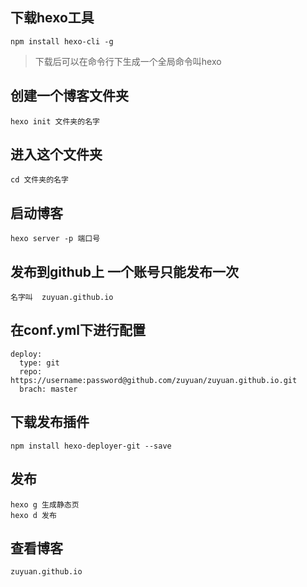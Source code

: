 ## 下载hexo工具
```
npm install hexo-cli -g
```

> 下载后可以在命令行下生成一个全局命令叫hexo
## 创建一个博客文件夹
```
hexo init 文件夹的名字
```
## 进入这个文件夹
```
cd 文件夹的名字
```
## 启动博客
```
hexo server -p 端口号
```

## 发布到github上 一个账号只能发布一次
```
名字叫  zuyuan.github.io
```

## 在conf.yml下进行配置
```
deploy:
  type: git
  repo: https://username:password@github.com/zuyuan/zuyuan.github.io.git
  brach: master
```
## 下载发布插件
```
npm install hexo-deployer-git --save
```
## 发布
```
hexo g 生成静态页
hexo d 发布
```
## 查看博客
```
zuyuan.github.io
```